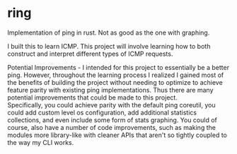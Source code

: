 # ring
Implementation of ping in rust. Not as good as the one with graphing.

I built this to learn ICMP.  This project will involve learning 
how to both construct and interpret different types of ICMP requests.  


Potential Improvements - 
I intended for this project to essentially be a better ping.  However, throughout 
the learning process I realized I gained most of the benefits of building the project 
without needing to optimize to achieve feature parity with existing ping implementations. 
Thus there are many potential improvements that could be made to this project.  
Specifically, you could achieve parity with the default ping coreutil, you could add custom level 
os configuration, add additional statistics collections, and even include some form of 
stats graphing.  You could of course, also have a number of code improvements, such 
as making the modules more library-like with cleaner APIs that aren't so tightly 
coupled to the way my CLI works.



